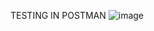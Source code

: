

TESTING IN POSTMAN
![image](https://github.com/user-attachments/assets/e5b417d5-91b2-413c-b51b-3ec0e4b2204f)
